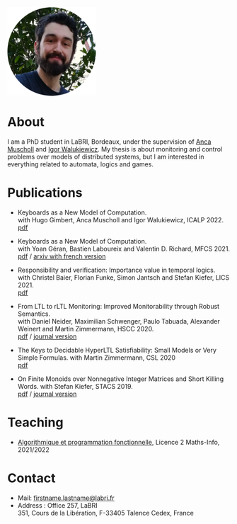  
  <img src="/images/avatar.png" alt="avatar" width="200"/>


# About

I am a PhD student in LaBRI, Bordeaux, under the supervision of [Anca Muscholl](https://www.labri.fr/perso/anca/) and [Igor Walukiewicz](https://www.labri.fr/perso/igw/). My thesis is about monitoring and control problems over models of distributed systems, but I am interested in everything related to automata, logics and games.

# Publications

- Keyboards as a New Model of Computation.  
with Hugo Gimbert, Anca Muscholl and Igor Walukiewicz, ICALP 2022.  
[pdf](/papers/LSS.pdf)

- Keyboards as a New Model of Computation.  
with Yoan Géran, Bastien Laboureix and Valentin D. Richard, MFCS 2021.  
[pdf](/papers/Keyboards.pdf) / [arxiv with french version](https://arxiv.org/abs/2102.10182)

- Responsibility and verification: Importance value in temporal logics.  
with Christel Baier, Florian Funke, Simon Jantsch and Stefan Kiefer, LICS 2021.  
[pdf](/papers/Responsibility.pdf)

- From LTL to rLTL Monitoring: Improved Monitorability through Robust Semantics.  
with Daniel Neider, Maximilian Schwenger, Paulo Tabuada, Alexander Weinert and Martin Zimmermann, HSCC 2020.  
[pdf](/papers/rLTL_monitoring.pdf) / [journal version](/papers/rLTL_monitoring_journal.pdf)

- The Keys to Decidable HyperLTL Satisfiability: Small Models or Very Simple Formulas. 
with Martin Zimmermann, CSL 2020  
[pdf](/papers/HyperLTL_satisfiability.pdf)

- On Finite Monoids over Nonnegative Integer Matrices and Short Killing Words. 
with Stefan Kiefer, STACS 2019.  
[pdf](/papers/Killing_words.pdf) / [journal version](/papers/Killing_words_journal.pdf)

# Teaching

- [Algorithmique et programmation fonctionnelle](https://www.u-bordeaux.fr/formation/2020/PRLIIN_110/informatique/enseignement/FRUAI0333298FCOEN_146308/algorithmique-et-programmation-fonctionnelle), Licence 2 Maths-Info, 2021/2022 

# Contact

- Mail: firstname.lastname@labri.fr
- Address : Office 257, LaBRI  
351, Cours de la Libération, F-33405 Talence Cedex, France

